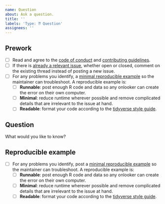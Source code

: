 ```yaml
---
name: Question
about: Ask a question.
title: ''
labels: 'Type: ⁇ Question'
assignees: ''
---
```


## Prework

* [ ] Read and agree to the [code of conduct](https://www.contributor-covenant.org/version/2/0/code_of_conduct/) and [contributing guidelines](https://github.com/rich-iannone/bigD/blob/main/.github/CONTRIBUTING.md).
* [ ] If there is [already a relevant issue](https://github.com/rich-iannone/bigD/issues), whether open or closed, comment on the existing thread instead of posting a new issue.
* [ ] For any problems you identify, a [minimal reproducible example](https://www.tidyverse.org/help/) so the maintainer can troubleshoot. A reproducible example is:
    * [ ] **Runnable**: post enough R code and data so any onlooker can create the error on their own computer.
    * [ ] **Minimal**: reduce runtime wherever possible and remove complicated details that are irrelevant to the issue at hand.
    * [ ] **Readable**: format your code according to the [tidyverse style guide](https://style.tidyverse.org/).

## Question

What would you like to know?

## Reproducible example

* [ ] For any problems you identify, post a [minimal reproducible example](https://www.tidyverse.org/help/) so the maintainer can troubleshoot. A reproducible example is:
    * [ ] **Runnable**: post enough R code and data so any onlooker can create the error on their own computer.
    * [ ] **Minimal**: reduce runtime wherever possible and remove complicated details that are irrelevant to the issue at hand.
    * [ ] **Readable**: format your code according to the [tidyverse style guide](https://style.tidyverse.org/).
